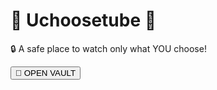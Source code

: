 <body>
  <!-- 🔑 Vault Opening Screen -->
  <div id="vaultScreen" class="vault-screen">
    <h1 class="vault-title">🌟 Uchoosetube 🌟</h1>
    <p class="vault-subtitle">🔒 A safe place to watch only what YOU choose!</p>
    <button class="vault-btn" onclick="openVault()">🔑 OPEN VAULT</button>
  </div>

  <!-- 📂 App Content (hidden until vault is opened) -->
  <div id="appContent" style="display:none;">
    <h1 class="app-title">🌈 Uchoosetube</h1>
    <div id="foldersContainer" class="folders"></div>
    <div id="videoContainer" class="videos" style="display:none;"></div>
    <button id="addBtn" onclick="showAddForm()" class="addBtn">➕</button>

    <!-- Add video form -->
    <div id="adminSection" style="display:none;">
      <form id="videoForm" class="video-form">
        <input type="text" id="url" placeholder="🎬 Paste YouTube Link" required>
        <input type="text" id="title" placeholder="📺 Video Title">
        <input type="text" id="folder" placeholder="📂 Folder (e.g. Cartoons)">
        <button type="submit" class="addVideoBtn">✅ Add Video</button>
      </form>
    </div>
  </div>

  <script>
    function openVault() {
      let pin = localStorage.getItem("vaultPin");
      if (!pin) {
        let newPin = prompt("Create a 4-digit PIN:");
        if (newPin && /^\d{4}$/.test(newPin)) {
          localStorage.setItem("vaultPin", newPin);
          alert("PIN created! Welcome to your vault.");
          document.getElementById("vaultScreen").style.display = "none";
          document.getElementById("appContent").style.display = "block";
        } else {
          alert("Invalid PIN. Please use 4 digits.");
        }
      } else {
        let entered = prompt("Enter your PIN:");
        if (entered === pin) {
          document.getElementById("vaultScreen").style.display = "none";
          document.getElementById("appContent").style.display = "block";
        } else {
          alert("